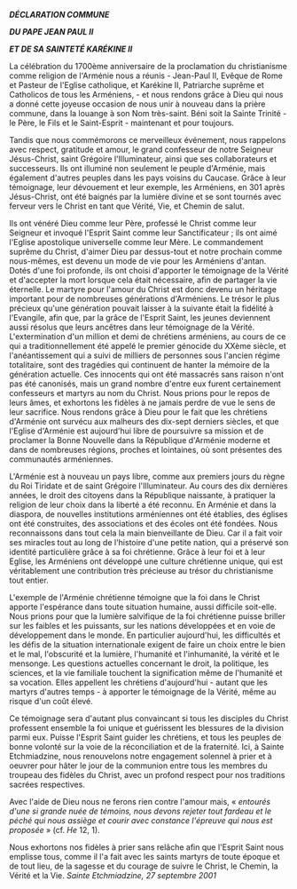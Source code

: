 ***DÉCLARATION COMMUNE***

***DU PAPE JEAN PAUL II***

***ET DE SA SAINTETÉ KARÉKINE II***

La célébration du 1700ème anniversaire de la proclamation du christianisme comme religion de l'Arménie nous a réunis - Jean-Paul II, Evêque de Rome et Pasteur de l'Eglise catholique, et Karékine II, Patriarche suprême et Catholicos de tous les Arméniens, - et nous rendons grâce à Dieu qui nous a donné cette joyeuse occasion de nous unir à nouveau dans la prière commune, dans la louange à son Nom très-saint. Béni soit la Sainte Trinité - le Père, le Fils et le Saint-Esprit - maintenant et pour toujours.

Tandis que nous commémorons ce merveilleux événement, nous rappelons avec respect, gratitude et amour, le grand confesseur de notre Seigneur Jésus-Christ, saint Grégoire l'Illuminateur, ainsi que ses collaborateurs et successeurs. Ils ont illuminé non seulement le peuple d'Arménie, mais également d'autres peuples dans les pays voisins du Caucase. Grâce à leur témoignage, leur dévouement et leur exemple, les Arméniens, en 301 après Jésus-Christ, ont été baignés par la lumière divine et se sont tournés avec ferveur vers le Christ en tant que Vérité, Vie, et Chemin de salut.

Ils ont vénéré Dieu comme leur Père, professé le Christ comme leur Seigneur et invoqué l'Esprit Saint comme leur Sanctificateur ; ils ont aimé l'Eglise apostolique universelle comme leur Mère. Le commandement suprême du Christ, d'aimer Dieu par dessus-tout et notre prochain comme nous-mêmes, est devenu un mode de vie pour les Arméniens d'antan. Dotés d'une foi profonde, ils ont choisi d'apporter le témoignage de la Vérité et d'accepter la mort lorsque cela était nécessaire, afin de partager la vie éternelle. Le martyre pour l'amour du Christ est donc devenu un héritage important pour de nombreuses générations d'Arméniens. Le trésor le plus précieux qu'une génération pouvait laisser à la suivante était la fidélité à l'Evangile, afin que, par la grâce de l'Esprit Saint, les jeunes deviennent aussi résolus que leurs ancêtres dans leur témoignage de la Vérité. L'extermination d'un million et demi de chrétiens arméniens, au cours de ce qui a traditionnellement été appelé le premier génocide du XXème siècle, et l'anéantissement qui a suivi de milliers de personnes sous l'ancien régime totalitaire, sont des tragédies qui continuent de hanter la mémoire de la génération actuelle. Ces innocents qui ont été massacrés sans raison n'ont pas été canonisés, mais un grand nombre d'entre eux furent certainement confesseurs et martyrs au nom du Christ. Nous prions pour le repos de leurs âmes, et exhortons les fidèles à ne jamais perdre de vue le sens de leur sacrifice. Nous rendons grâce à Dieu pour le fait que les chrétiens d'Arménie ont survécu aux malheurs des dix-sept derniers siècles, et que l'Eglise d'Arménie est aujourd'hui libre de poursuivre sa mission et de proclamer la Bonne Nouvelle dans la République d'Arménie moderne et dans de nombreuses régions, proches et lointaines, où sont présentes des communautés arméniennes.

L'Arménie est à nouveau un pays libre, comme aux premiers jours du règne du Roi Tiridate et de saint Grégoire l'Illuminateur. Au cours des dix dernières années, le droit des citoyens dans la République naissante, à pratiquer la religion de leur choix dans la liberté a été reconnu. En Arménie et dans la diaspora, de nouvelles institutions arméniennes ont été établies, des églises ont été construites, des associations et des écoles ont été fondées. Nous reconnaissons dans tout cela la main bienveillante de Dieu. Car il a fait voir ses miracles tout au long de l'histoire d'une petite nation, qui a préservé son identité particulière grâce à sa foi chrétienne. Grâce à leur foi et à leur Eglise, les Arméniens ont développé une culture chrétienne unique, qui est véritablement une contribution très précieuse au trésor du christianisme tout entier.

L'exemple de l'Arménie chrétienne témoigne que la foi dans le Christ apporte l'espérance dans toute situation humaine, aussi difficile soit-elle. Nous prions pour que la lumière salvifique de la foi chrétienne puisse briller sur les faibles et les puissants, sur les nations développées et en voie de développement dans le monde. En particulier aujourd'hui, les difficultés et les défis de la situation internationale exigent de faire un choix entre le bien et le mal, l'obscurité et la lumière, l'humanité et l'inhumanité, la vérité et le mensonge. Les questions actuelles concernant le droit, la politique, les sciences, et la vie familiale touchent la signification même de l'humanité et sa vocation. Elles appellent les chrétiens d'aujourd'hui - autant que les martyrs d'autres temps - à apporter le témoignage de la Vérité, même au risque d'un coût élevé.

Ce témoignage sera d'autant plus convaincant si tous les disciples du Christ professent ensemble la foi unique et guérissent les blessures de la division parmi eux. Puisse l'Esprit Saint guider les chrétiens, et tous les peuples de bonne volonté sur la voie de la réconciliation et de la fraternité. Ici, à Sainte Etchmiadzine, nous renouvelons notre engagement solennel à prier et à oeuvrer pour hâter le jour de la communion entre tous les membres du troupeau des fidèles du Christ, avec un profond respect pour nos traditions sacrées respectives.

Avec l'aide de Dieu nous ne ferons rien contre l'amour mais, « *entourés d'une si grande nuée de témoins, nous devons rejeter tout fardeau et le péché qui nous assiège et courir avec constance l'épreuve qui nous est proposée* » (cf. *He* 12, 1).

Nous exhortons nos fidèles à prier sans relâche afin que l'Esprit Saint nous emplisse tous, comme il l'a fait avec les saints martyrs de toute époque et de tout lieu, de la sagesse et du courage de suivre le Christ, le Chemin, la Vérité et la Vie. *Sainte Etchmiadzine, 27 septembre 2001*
